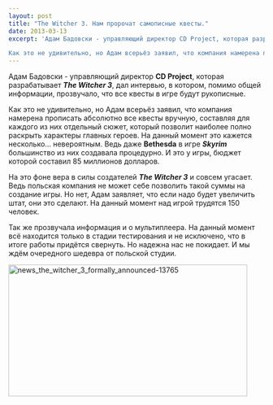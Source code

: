 ```yaml
---
layout: post
title: "The Witcher 3. Нам пророчат самописные квесты."
date: 2013-03-13
excerpt: 'Адам Бадовски - управляющий директор CD Project, которая разрабатывает The Witcher 3, дал интервью, в котором, помимо общей информации, прозвучало, что все квесты в игре будут рукописные.

Как это не удивительно, но Адам всерьёз заявил, что компания намерена прописать...'
---
```


Адам Бадовски - управляющий директор <strong>CD Project</strong>, которая разрабатывает <em><strong>The Witcher 3</strong></em>, дал интервью, в котором, помимо общей информации, прозвучало, что все квесты в игре будут рукописные.

Как это не удивительно, но Адам всерьёз заявил, что компания намерена прописать абсолютно все квесты вручную, составляя для каждого из них отдельный сюжет, который позволит наиболее полно раскрыть характеры главных героев. На данный момент это кажется несколько... невероятным. Ведь даже <strong>Bethesda</strong> в игре <em><strong>Skyrim</strong></em> большинство из них создавала процедурно. И это у игры, бюджет которой составил 85 миллионов долларов.

На это фоне вера в силы создателей <em><strong>The Witcher 3</strong></em> и совсем угасает. Ведь польская компания не может себе позволить такой суммы на создание игры. Но нет, Адам заявляет, что если надо будет увеличить штат, они это сделают. На данный момент над игрой трудятся 150 человек.

Так же прозвучала информация и о мультиплеера. На данный момент всё находится только в стадии тестирования и не исключено, что в итоге работы придётся свернуть. Но надежна нас не покидает. И мы ждём очередного шедевра от польской студии.

<a href="http://gamersoul.ru/wp-content/uploads/2013/03/news_the_witcher_3_formally_announced-13765.jpg"><img class="size-full wp-image-1719 aligncenter" alt="news_the_witcher_3_formally_announced-13765" src="http://gamersoul.ru/wp-content/uploads/2013/03/news_the_witcher_3_formally_announced-13765.jpg" width="470" height="259" /></a>